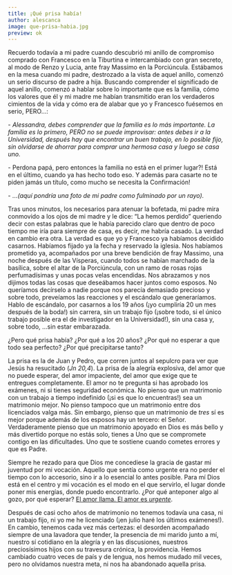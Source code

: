```yaml
---
title: ¡Qué prisa había!
author: alescanca
image: que-prisa-habia.jpg
preview: ok
---
```


Recuerdo todavía a mi padre cuando descubrió mi anillo de compromiso comprado con Francesco en la Tiburtina e intercambiado con gran secreto, al modo de Renzo y Lucia, ante fray Massimo en la Porciúncula.  Estábamos en la mesa cuando mi padre, destrozado a la vista de aquel anillo, comenzó un serio discurso de padre a hija. Buscando comprender el significado de aquel anillo, comenzó a hablar sobre lo importante que es la familia, cómo los valores que él y mi madre me habían transmitido eran los verdaderos cimientos de la vida y cómo era de alabar que yo y Francesco fuésemos en serio, PERO…:

\- *Alessandra, debes comprender que la familia es lo más importante. La familia es lo primero, PERO no se puede improvisar: antes debes ir a la Universidad, después hay que encontrar un buen trabajo, en lo posible fijo, sin olvidarse de ahorrar para comprar una hermosa casa y luego se casa uno.* 

\- Perdona papá, pero entonces la familia no está en el primer lugar?! Está en el último, cuando ya has hecho todo eso. Y además para casarte no te piden jamás un título, como mucho se necesita la Confirmación! 

\- *…(aquí pondría una foto de mi padre como fulminado por un rayo).*

Tras unos minutos, los necesarios para atenuar la bofetada, mi padre mira conmovido a los ojos de mi madre y le dice: “La hemos perdido” queriendo decir con estas palabras que le había parecido claro que dentro de poco tiempo me iría para siempre de casa, es decir, me habría casado. La verdad en cambio era otra. La verdad es que yo y Francesco ya habíamos decidido casarnos. Habíamos fijado ya la fecha y reservado la iglesia. Nos habíamos prometido ya, acompañados por una breve bendición de fray Massimo, una noche después de las Vísperas, cuando todos se habían marchado de la basílica, sobre el altar de la Porciúncula, con un ramo de rosas rojas perfumadísimas y unas pocas velas encendidas. Nos abrazamos y nos dijimos todas las cosas que deseábamos hacer juntos como esposos. No queríamos decírselo a nadie porque nos parecía demasiado precioso y sobre todo, preveíamos las reacciones y el escándalo que generaríamos. Hablo de escándalo, por casarnos a los 19 años (¡yo cumpliría 20 un mes después de la boda!) sin carrera, sin un trabajo fijo (¡sobre todo, si el único trabajo posible era el de investigador en la Universidad!), sin una casa y, sobre todo, …sin estar embarazada.

¿Pero qué prisa había? ¿Por qué a los 20 años? ¿Por qué no esperar a que todo sea perfecto? ¿Por qué precipitarse tanto?

La prisa es la de Juan y Pedro, que corren juntos al sepulcro para ver que Jesús ha resucitado (*Jn 20,4*). La prisa de la alegría explosiva, del amor que no puede esperar, del amor impaciente, del amor que exige que te entregues completamente. El amor no te pregunta si has aprobado los exámenes, ni si tienes seguridad económica. No pienso que un matrimonio con un trabajo a tiempo indefinido (¡si es que lo encuentras!) sea un matrimonio mejor. No pienso tampoco que un matrimonio entre dos licenciados valga más. Sin embargo, pienso que un matrimonio de *tres* sí es mejor porque además de los esposos hay un tercero: el Señor. Verdaderamente pienso que un matrimonio apoyado en Dios es más bello y más divertido porque no estás solo, tienes a Uno que se compromete contigo en las dificultades. Uno que te sostiene cuando cometes errores y que es Padre.

Siempre he rezado para que Dios me concediese la gracia de gastar mi juventud por mi vocación. Aquello que sentía como urgente era no perder el tiempo con lo accesorio, sino ir a lo esencial lo antes posible. Para mí Dios está en el centro y mi vocación es el modo en el que servirlo, el lugar donde poner mis energías, donde puedo encontrarlo. ¿Por qué anteponer algo al gozo, por qué esperar? [El amor llama. El amor es *urgente*](http://5p2p.it/l-amore-chiama-l-amore-e-urgente/).

Después de casi ocho años de matrimonio no tenemos todavía una casa, ni un trabajo fijo, ni yo me he licenciado (¡en julio haré los últimos exámenes!). En cambio, tenemos cada vez más certezas: el desorden acompañado siempre de una lavadora que tender, la presencia de mi marido junto a mí, nuestro sí cotidiano en la alegría y en las discusiones, nuestros preciosísimos hijos con su travesura crónica, la providencia. Hemos cambiado cuatro veces de país y de lengua, nos hemos mudado mil veces, pero no olvidamos nuestra meta, ni nos ha abandonado aquella prisa.
